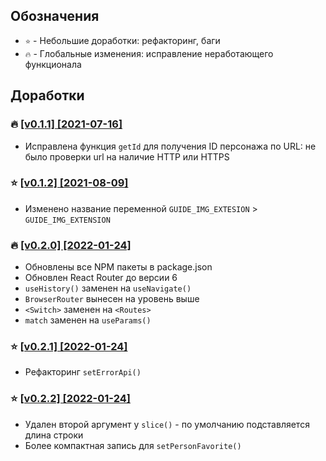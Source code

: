 ## Обозначения
- `⭐️` - Небольшие доработки: рефакторинг, баги
- `🔥` - Глобальные изменения: исправление неработающего функционала

## Доработки

### 🔥 [[v0.1.1] [2021-07-16]](https://github.com/dev-pandaren/react-star-wars/commit/6d25325918058290dca92822e1df30012736a876)
- Исправлена функция `getId` для получения ID персонажа по URL: не было проверки url на наличие HTTP или HTTPS

### ⭐️ [[v0.1.2] [2021-08-09]](https://github.com/dev-pandaren/react-star-wars/commit/c2d59d6606394cddeafabfb47a33596bc2023dde)
- Изменено название переменной `GUIDE_IMG_EXTESION` > `GUIDE_IMG_EXTENSION`

### 🔥 [[v0.2.0] [2022-01-24]](https://github.com/dev-pandaren/react-star-wars/commit/451a21c2ce02e58717ba08f291ff10286c012176)
- Обновлены все NPM пакеты в package.json
- Обновлен React Router до версии 6
- `useHistory()` заменен на `useNavigate()`
- `BrowserRouter` вынесен на уровень выше
- `<Switch>` заменен на `<Routes>`
- `match` заменен на `useParams()`

### ⭐️ [[v0.2.1] [2022-01-24]](https://github.com/dev-pandaren/react-star-wars/commit/ee58140723211f2052d5b73b8cb74474ac5c4315)
- Рефакторинг `setErrorApi()`

### ⭐️ [[v0.2.2] [2022-01-24]](https://github.com/dev-pandaren/react-star-wars/commit/5f7d36e624153fec3b1ecbf02a54f4e29cc8a473)
- Удален второй аргумент у `slice()` - по умолчанию подставляется длина строки
- Более компактная запись для `setPersonFavorite()`
